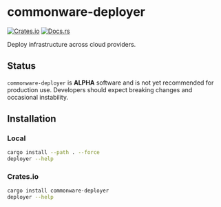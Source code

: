 # commonware-deployer

[![Crates.io](https://img.shields.io/crates/v/commonware-deployer.svg)](https://crates.io/crates/commonware-deployer)
[![Docs.rs](https://docs.rs/commonware-deployer/badge.svg)](https://docs.rs/commonware-deployer)

Deploy infrastructure across cloud providers.

## Status

`commonware-deployer` is **ALPHA** software and is not yet recommended for production use. Developers should expect breaking changes and occasional instability.

## Installation

### Local

```bash
cargo install --path . --force
deployer --help
```

### Crates.io

```bash
cargo install commonware-deployer
deployer --help
```
